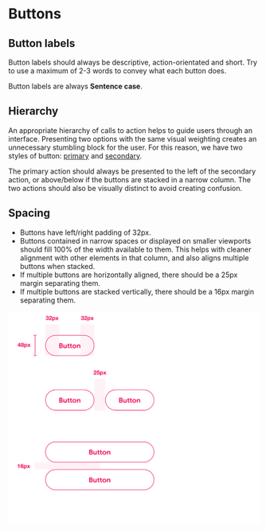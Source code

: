 # Buttons

## Button labels

Button labels should always be descriptive, action-orientated and short. Try to use a maximum of 2-3 words to convey what each button does.

Button labels are always **Sentence case**.

## Hierarchy

An appropriate hierarchy of calls to action helps to guide users through an interface. Presenting two options with the same visual weighting creates an unnecessary stumbling block for the user. For this reason, we have two styles of button: [primary](https://sse-digital.gitbook.io/ui-styleguide/untitled/button-types#primary-button) and [secondary](https://sse-digital.gitbook.io/ui-styleguide/untitled/button-types#secondary-button).

The primary action should always be presented to the left of the secondary action, or above/below if the buttons are stacked in a narrow column. The two actions should also be visually distinct to avoid creating confusion.

## Spacing

* Buttons have left/right padding of 32px.
* Buttons contained in narrow spaces or displayed on smaller viewports should fill 100% of the width available to them. This helps with cleaner alignment with other elements in that column, and also aligns multiple buttons when stacked.
* If multiple buttons are horizontally aligned, there should be a 25px margin separating them.
* If multiple buttons are stacked vertically, there should be a 16px margin separating them.

![](../.gitbook/assets/button-spec%20%281%29.png)

